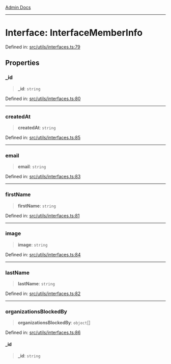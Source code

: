 [Admin Docs](/)

***

# Interface: InterfaceMemberInfo

Defined in: [src/utils/interfaces.ts:79](https://github.com/PalisadoesFoundation/talawa-admin/blob/main/src/utils/interfaces.ts#L79)

## Properties

### \_id

> **\_id**: `string`

Defined in: [src/utils/interfaces.ts:80](https://github.com/PalisadoesFoundation/talawa-admin/blob/main/src/utils/interfaces.ts#L80)

***

### createdAt

> **createdAt**: `string`

Defined in: [src/utils/interfaces.ts:85](https://github.com/PalisadoesFoundation/talawa-admin/blob/main/src/utils/interfaces.ts#L85)

***

### email

> **email**: `string`

Defined in: [src/utils/interfaces.ts:83](https://github.com/PalisadoesFoundation/talawa-admin/blob/main/src/utils/interfaces.ts#L83)

***

### firstName

> **firstName**: `string`

Defined in: [src/utils/interfaces.ts:81](https://github.com/PalisadoesFoundation/talawa-admin/blob/main/src/utils/interfaces.ts#L81)

***

### image

> **image**: `string`

Defined in: [src/utils/interfaces.ts:84](https://github.com/PalisadoesFoundation/talawa-admin/blob/main/src/utils/interfaces.ts#L84)

***

### lastName

> **lastName**: `string`

Defined in: [src/utils/interfaces.ts:82](https://github.com/PalisadoesFoundation/talawa-admin/blob/main/src/utils/interfaces.ts#L82)

***

### organizationsBlockedBy

> **organizationsBlockedBy**: `object`[]

Defined in: [src/utils/interfaces.ts:86](https://github.com/PalisadoesFoundation/talawa-admin/blob/main/src/utils/interfaces.ts#L86)

#### \_id

> **\_id**: `string`
